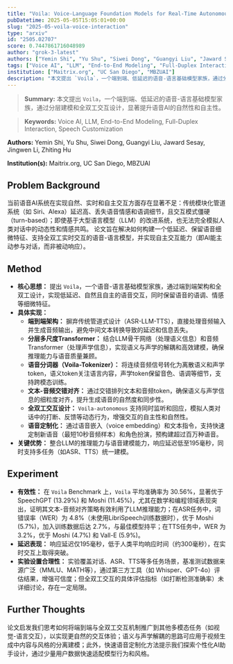```yaml
---
title: "Voila: Voice-Language Foundation Models for Real-Time Autonomous Interaction and Voice Role-Play"
pubDatetime: 2025-05-05T15:05:01+00:00
slug: "2025-05-voila-voice-interaction"
type: "arxiv"
id: "2505.02707"
score: 0.7447861716048989
author: "grok-3-latest"
authors: ["Yemin Shi", "Yu Shu", "Siwei Dong", "Guangyi Liu", "Jaward Sesay", "Jingwen Li", "Zhiting Hu"]
tags: ["Voice AI", "LLM", "End-to-End Modeling", "Full-Duplex Interaction", "Speech Customization"]
institution: ["Maitrix.org", "UC San Diego", "MBZUAI"]
description: "本文提出 `Voila`，一个端到端、低延迟的语音-语言基础模型家族，通过分层建模和全双工交互设计，显著提升语音AI的自然性和自主性。"
---
```


> **Summary:** 本文提出 `Voila`，一个端到端、低延迟的语音-语言基础模型家族，通过分层建模和全双工交互设计，显著提升语音AI的自然性和自主性。 

> **Keywords:** Voice AI, LLM, End-to-End Modeling, Full-Duplex Interaction, Speech Customization

**Authors:** Yemin Shi, Yu Shu, Siwei Dong, Guangyi Liu, Jaward Sesay, Jingwen Li, Zhiting Hu

**Institution(s):** Maitrix.org, UC San Diego, MBZUAI


## Problem Background

当前语音AI系统在实现自然、实时和自主交互方面存在显著不足：传统模块化管道系统（如 Siri、Alexa）延迟高、丢失语音情感和语调细节，且交互模式僵硬（turn-based）；即使基于大型语言模型（LLM）的改进系统，也无法完全模拟人类对话中的动态性和情感共鸣。
论文旨在解决如何构建一个低延迟、保留语音细微特征、支持全双工实时交互的语音-语言模型，并实现自主交互能力（即AI能主动参与对话，而非被动响应）。

## Method

*   **核心思想：** 提出 `Voila`，一个语音-语言基础模型家族，通过端到端架构和全双工设计，实现低延迟、自然且自主的语音交互，同时保留语音的语调、情感等细微特征。
*   **具体实现：**
    *   **端到端架构：** 摒弃传统管道式设计（ASR-LLM-TTS），直接处理音频输入并生成音频输出，避免中间文本转换导致的延迟和信息丢失。
    *   **分层多尺度Transformer：** 结合LLM骨干网络（处理语义信息）和音频Transformer（处理声学信息），实现语义与声学的解耦和高效建模，确保推理能力与语音质量兼顾。
    *   **语音分词器（Voila-Tokenizer）：** 将连续音频信号转化为离散语义和声学token，语义token关注语言内容，声学token保留音色、语调等细节，支持跨模态训练。
    *   **文本-音频交错对齐：** 通过交错排列文本和音频token，确保语义与声学信息的细粒度对齐，提升生成语音的自然度和同步性。
    *   **全双工交互设计：** `Voila-autonomous` 支持同时监听和回应，模拟人类对话中的打断、反馈等动态行为，增强交互的自主性和自然性。
    *   **语音定制化：** 通过语音嵌入（voice embedding）和文本指令，支持快速定制新语音（最短10秒音频样本）和角色扮演，预构建超过百万种语音。
*   **关键优势：** 整合LLM的推理能力与语音建模能力，响应延迟低至195毫秒，同时支持多任务（如ASR、TTS）统一建模。

## Experiment

*   **有效性：** 在 `Voila` Benchmark 上，`Voila` 平均准确率为 30.56%，显著优于 SpeechGPT (13.29%) 和 Moshi (11.45%)，尤其在数学和编程领域表现突出，证明其文本-音频对齐策略有效利用了LLM推理能力；在ASR任务中，词错误率（WER）为 4.8%（未使用LibriSpeech训练数据时），优于 Moshi (5.7%)，加入训练数据后达 2.7%，与最佳模型持平；在TTS任务中，WER 为 3.2%，优于 Moshi (4.7%) 和 Vall-E (5.9%)。
*   **延迟表现：** 响应延迟仅195毫秒，低于人类平均响应时间（约300毫秒），在实时交互上取得突破。
*   **实验设置合理性：** 实验覆盖对话、ASR、TTS等多任务场景，基准测试数据来源广泛（MMLU、MATH等），通过第三方工具（如 Whisper、GPT-4o）评估结果，增强可信度；但全双工交互的具体评估指标（如打断检测准确率）未详细讨论，存在一定局限。

## Further Thoughts

论文启发我们思考如何将端到端与全双工交互机制推广到其他多模态任务（如视觉-语言交互），以实现更自然的交互体验；语义与声学解耦的思路可应用于视频生成中内容与风格的分离建模；此外，快速语音定制化方法提示我们探索个性化AI助手设计，通过少量用户数据快速适配模型行为和风格。